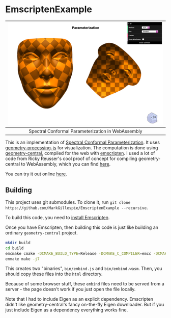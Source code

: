 # EmscriptenExample

|![Parameterized Face](misc/example.png "Parameterized Face")|
|:----:|
|Spectral Conformal Parameterization in WebAssembly|

This is an implementation of [Spectral Conformal Parameterization](http://geometry.caltech.edu/pubs/MTAD08.pdf). It uses [geometry-processing-js](https://github.com/GeometryCollective/geometry-processing-js) for visualization. The computation is done using [geometry-central](https://github.com/nmwsharp/geometry-central), compiled for the web with [emscripten](https://emscripten.org/). I used a lot of code from Ricky Reusser's cool proof of concept for compiling geometry-central to WebAssembly, which you can find [here](https://observablehq.com/d/d0df0c04ce5c94fc).

You can try it out online [here](https://markjgillespie.com/Demos/EmscriptenExample/html/).

## Building
This project uses git submodules. To clone it, run `git clone https://github.com/MarkGillespie/EmscriptenExample --recursive`.

To build this code, you need to [install Emscripten](https://emscripten.org/docs/getting_started/downloads.html).

Once you have Emscripten, then building this code is just like building an ordinary `geometry-central` project.
```bash
mkdir build
cd build
emcmake cmake -DCMAKE_BUILD_TYPE=Release -DCMAKE_C_COMPILER=emcc -DCMAKE_CXX_COMPILER=em++ ..
emmake make -j7
```
This creates two "binaries", `bin/embind.js` and `bin/embind.wasm`. Then, you should copy these files into the `html` directory.

Because of some browser stuff, these `embind` files need to be served from a server - the page doesn't work if you just open the file locally.

Note that I had to include Eigen as an explicit dependency. Emscripten didn't like geometry-central's fancy on-the-fly Eigen downloader. But if you just include Eigen as a dependency everything works fine.
